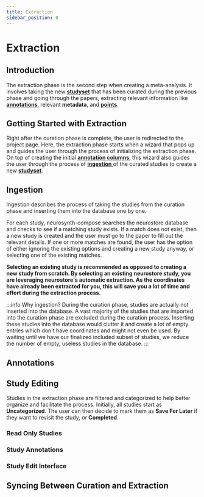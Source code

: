 ```yaml
---
title: Extraction
sidebar_position: 0
---
```


# Extraction

## Introduction

The extraction phase is the second step when creating a meta-analysis. It involves taking the 
new [**studyset**](/compose-docs/guide/glossary#studyset) that has been curated during the previous phase 
and going through the papers, extracting relevant information like [**annotations**](/compose-docs/guide/glossary#annotation), 
relevant **metadata**, and [**points**](/compose-docs/guide/glossary#point).

## Getting Started with Extraction

Right after the curation phase is complete, the user is redirected to the project page. Here, the extraction phase starts when 
a wizard that pops up and guides the user through the process of initializing the extraction phase. On top of creating the 
initial [**annotation columns**](/compose-docs/guide/pages/Project/Extraction#annotations), this wizard also guides the user through the
process of [**ingestion** ](/compose-docs/guide/pages/Project/Extraction#ingestion) of the curated studies to create a new [**studyset**](/compose-docs/guide/glossary#studyset).

## Ingestion

Ingestion describes the process of taking the studies from the curation phase and inserting them into the database one by one. 

For each study, neurosynth-compose searches the neurostore database and checks to see if a matching study exists. If a match 
does not exist, then a new study is created and the user must go to the paper to fill out the relevant details.
If one or more matches are found, the user has the option of either ignoring the existing options and creating a new study anyway, or selecting 
one of the existing matches.

**Selecting an existing study is recommended as opposed to creating a new study from scratch. By selecting an existing neurostore study, you 
are leveraging neurostore's automatic extraction. As the coordinates have already been extracted for you, this will save you a lot of time and effort 
during the extraction process.** 

:::info Why ingestion?
During the curation phase, studies are actually not inserted into the database. A vast majority of the studies that 
are imported into the curation phase are excluded during the curation process. Inserting these studies into the database would clutter 
it and create a lot of empty entries which don't have coordinates and might not even be used. By waiting until we have our finalized 
included subset of studies, we reduce the number of empty, useless studies in the database.
:::

## Annotations

## Study Editing

Studies in the extraction phase are filtered and categorized to help better organize and facilitate the process. Initially, all studies 
start as **Uncategorized**. The user can then decide to mark them as **Save For Later** if they want to revisit the study, or **Completed**.


### Read Only Studies

### Study Annotations

### Study Edit Interface

## Syncing Between Curation and Extraction
